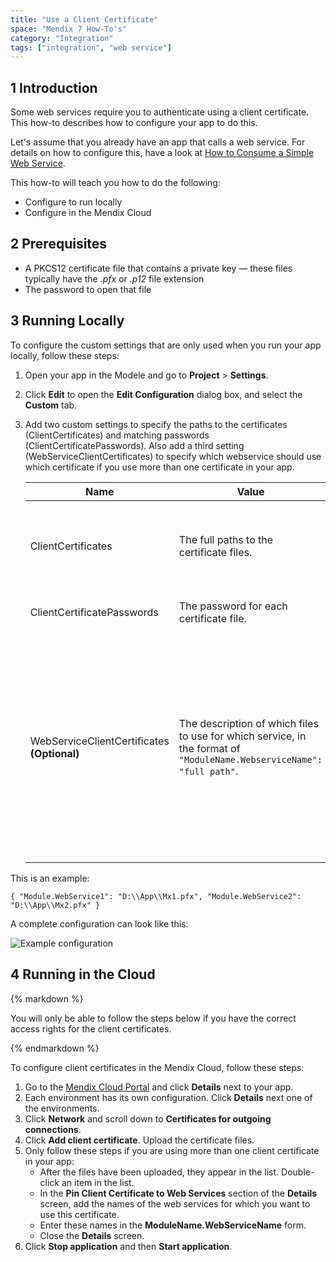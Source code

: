 ```yaml
---
title: "Use a Client Certificate"
space: "Mendix 7 How-To's"
category: "Integration"
tags: ["integration", "web service"]
---
```


## 1 Introduction

Some web services require you to authenticate using a client certificate. This how-to describes how to configure your app to do this.

Let's assume that you already have an app that calls a web service. For details on how to configure this, have a look at [How to Consume a Simple Web Service](consume-a-simple-web-service).

This how-to will teach you how to do the following:

* Configure to run locally
* Configure in the Mendix Cloud

## 2 Prerequisites

* A PKCS12 certificate file that contains a private key — these files typically have the _.pfx_ or _.p12_ file extension
* The password to open that file

## 3 Running Locally

To configure the custom settings that are only used when you run your app locally, follow these steps:

1. Open your app in the Modele and go to **Project** > **Settings**.
2. Click **Edit** to open the **Edit Configuration** dialog box, and select the **Custom** tab.
3. Add two custom settings to specify the paths to the certificates (ClientCertificates) and matching passwords (ClientCertificatePasswords). Also add a third setting (WebServiceClientCertificates) to specify which webservice should use which certificate if you use more than one certificate in your app.

    Name | Value | Notes
    --- | --- | ---
    ClientCertificates | The full paths to the certificate files. | Separate with commas if you have more than one file. Backslashes in the paths should not be doubled.
    ClientCertificatePasswords | The password for each certificate file.  | In the same order as the **ClientCertificates**.
    WebServiceClientCertificates **(Optional)** | The description of which files to use for which service, in the format of `"ModuleName.WebserviceName": "full path"`. | If you have more than one web service to configure, you can separate them with commas. The whole setting value needs to be enclosed in curly brackets ["{ }"]. Backslashes in the paths must be doubled. In addition, the paths you specify here should all appear in **ClientCertificates**.

This is an example:

```
{ "Module.WebService1": "D:\\App\\Mx1.pfx", "Module.WebService2": "D:\\App\\Mx2.pfx" }
```

A complete configuration can look like this:

![Example configuration](attachments/use-a-client-certificate/example-custom-settings.png)

## 4 Running in the Cloud

<div class="alert alert-info">{% markdown %}

You will only be able to follow the steps below if you have the correct access rights for the client certificates.

{% endmarkdown %}</div>

To configure client certificates in the Mendix Cloud, follow these steps:

1. Go to the [Mendix Cloud Portal](https://cloud.home.mendix.com/) and click **Details** next to your app.
2. Each environment has its own configuration. Click **Details** next one of the environments.
3. Click **Network** and scroll down to **Certificates for outgoing connections**.
4. Click **Add client certificate**. Upload the certificate files.
5. Only follow these steps if you are using more than one client certificate in your app:
    * After the files have been uploaded, they appear in the list. Double-click an item in the list.
    * In the **Pin Client Certificate to Web Services** section of the **Details** screen, add the names of the web services for which you want to use this certificate.
    * Enter these names in the **ModuleName.WebServiceName** form.
    * Close the **Details** screen.    
6. Click **Stop application** and then **Start application**.
